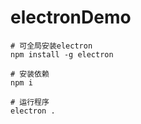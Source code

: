 # electronDemo

```base
# 可全局安装electron
npm install -g electron

# 安装依赖
npm i

# 运行程序
electron .
```